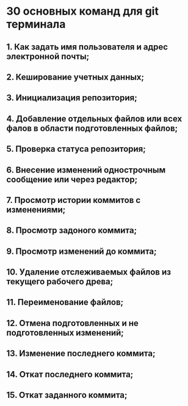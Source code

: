 # 30 основных команд для git терминала

## 1. Как задать имя пользователя и адрес электронной почты;

## 2. Кеширование учетных данных;

## 3. Инициализация репозитория;

## 4. Добавление отдельных файлов или всех фалов в области подготовленных файлов;

## 5. Проверка статуса репозитория;

## 6. Внесение изменений однострочным сообщение или через редактор;

## 7. Просмотр истории коммитов с изменениями;

## 8. Просмотр задоного коммита;

## 9. Просмотр изменений до коммита;

## 10. Удаление отслеживаемых файлов из текущего рабочего древа;

## 11. Переименование файлов;

## 12. Отмена подготовленных и не подготовленных изменений;

## 13. Изменение последнего коммита;

## 14. Откат последнего коммита;

## 15. Откат заданного коммита;

